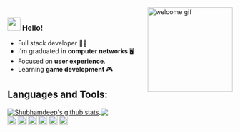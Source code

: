 <img align="right" alt="welcome gif" src="https://64.media.tumblr.com/a09e83c6f57bd964feb417b2a6f53b1d/tumblr_okkhhed1KK1qza1qzo1_500.gif" width="190" />

### <img src="https://github.com/TheDudeThatCode/TheDudeThatCode/blob/master/Assets/Hi.gif" width="29px"> **Hello!**

- Full stack developer 👨‍💻
- I'm graduated in **computer networks** 🖥️
- Focused on **user experience**.
- Learning **game development** 🎮

## Languages and Tools:

<a href="https://github.com/LuanBonetto">
 <img align="center" src="https://github-readme-stats.vercel.app/api?username=LuanBonetto&show_icons=true&theme=dark&line_height=27" alt="Shubhamdeep's github stats"/>
</a>

<a href="https://github.com/LuanBonetto">
  <img align="center" src="https://github-readme-stats.vercel.app/api/top-langs/?username=LuanBonetto&theme=dark&hide_langs_below=1" />
</a>

<br/>

<img align="left" height="20" src="https://img.shields.io/badge/Node.js-339933?style=for-the-badge&logo=nodedotjs&logoColor=white"/>
<img align="left" height="20" src="https://img.shields.io/badge/Express.js-000000?style=for-the-badge&logo=express&logoColor=white"/>
<img align="left" height="20" src="https://img.shields.io/badge/React-20232A?style=for-the-badge&logo=react&logoColor=61DAFB"/>
<img align="left" height="20" src="https://img.shields.io/badge/Redux-593D88?style=for-the-badge&logo=redux&logoColor=white"/>
<img align="left" height="20" src="https://img.shields.io/badge/next.js-000000?style=for-the-badge&logo=nextdotjs&logoColor=white"/>
<img align="left" height="20" src="https://img.shields.io/badge/firebase-ffca28?style=for-the-badge&logo=firebase&logoColor=black"/>
